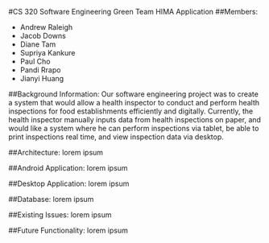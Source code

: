 #CS 320 Software Engineering
Green Team HIMA Application
##Members:
- Andrew Raleigh
- Jacob Downs
- Diane Tam
- Supriya Kankure
- Paul Cho
- Pandi Rrapo
- Jianyi Huang


##Background Information:
Our software engineering project was to create a system that would allow a health inspector to conduct and perform health inspections
for food establishments efficiently and digitally. Currently, the health inspector manually inputs data from health inspections on paper,
and would like a system where he can perform inspections via tablet, be able to print inspections real time, and view inspection data via
desktop.

##Architecture:
lorem ipsum


##Android Application:
lorem ipsum


##Desktop Application:
lorem ipsum

##Database:
lorem ipsum

##Existing Issues:
lorem ipsum

##Future Functionality:
lorem ipsum
